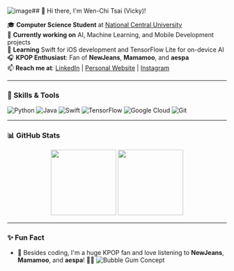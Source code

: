 ![image](https://github.com/user-attachments/assets/f791c530-b18b-4965-a072-c1858335da74)## 👋 Hi there, I'm Wen-Chi Tsai (Vicky)!

🎓 **Computer Science Student** at [National Central University](https://www.ncu.edu.tw/en)  
🔭 **Currently working on** AI, Machine Learning, and Mobile Development projects  
🌱 **Learning** Swift for iOS development and TensorFlow Lite for on-device AI  
🎧 **KPOP Enthusiast**: Fan of **NewJeans**, **Mamamoo**, and **aespa**  
📫 **Reach me at**: [LinkedIn](https://www.linkedin.com/in/wen-chi-tsai-30189524a/) | [Personal Website](https://vicky0619.github.io/) | [Instagram](https://www.instagram.com/wenchi_tsai/)

---

### 🔧 Skills & Tools
![Python](https://img.shields.io/badge/-Python-3776AB?style=flat-square&logo=Python&logoColor=white)
![Java](https://img.shields.io/badge/-Java-007396?style=flat-square&logo=Java&logoColor=white)
![Swift](https://img.shields.io/badge/-Swift-FA7343?style=flat-square&logo=Swift&logoColor=white)
![TensorFlow](https://img.shields.io/badge/-TensorFlow-FF6F00?style=flat-square&logo=TensorFlow&logoColor=white)
![Google Cloud](https://img.shields.io/badge/-Google%20Cloud-4285F4?style=flat-square&logo=Google%20Cloud&logoColor=white)
![Git](https://img.shields.io/badge/-Git-F05032?style=flat-square&logo=Git&logoColor=white)

---

### 📊 GitHub Stats
<div align="center">
  <img height="150em" src="https://github-readme-stats.vercel.app/api?username=vicky0619&show_icons=true&theme=tokyonight&hide_border=true&count_private=true" />
  <img height="150em" src="https://github-readme-stats.vercel.app/api/top-langs/?username=vicky0619&layout=compact&theme=tokyonight&hide_border=true&langs_count=6" />
</div>

---

### ✨ Fun Fact
- 🌟 Besides coding, I'm a huge KPOP fan and love listening to **NewJeans**, **Mamamoo**, and **aespa**! 🎤🎶
![Bubble Gum Concept](https://static.wikia.nocookie.net/witchers/images/1/14/NewJeans_Bubble_Gum_Concept_Photo_%287%29.jpg/revision/latest/scale-to-width-down/1000?cb=20240426183416)

